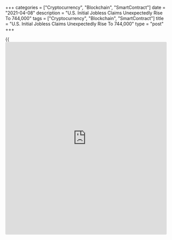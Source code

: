 +++
categories = ["Cryptocurrency", "Blockchain", "SmartContract"]
date = "2021-04-08"
description = "U.S. Initial Jobless Claims Unexpectedly Rise To 744,000"
tags = ["Cryptocurrency", "Blockchain", "SmartContract"]
title = "U.S. Initial Jobless Claims Unexpectedly Rise To 744,000"
type = "post"
+++

{{<iframe id="large-banner" src="https://www.bounty.group/#slide=20.0" width="100%" height="600" scrolling="no" style="border: 0px solid rgb(216, 221, 230); border-radius: 3px;">}}

First-time claims for U.S. unemployment benefits unexpectedly increased
in the week ended April 3rd, according to a report released by the Labor
Department on Thursday.

The report said initial jobless claims edged up to 744,000, an increase
of 16,000 from the previous week's revised level of 728,000.

Jobless claims rose for the second straight week after falling to a one-
year low of 658,000 in the week ended March 20th.

The continued increase surprised economists, who had expected jobless
claims to drop to 680,000 from the 719,000 originally reported for the
previous month.

For comments and feedback [contact](https://www.playgroundfx.com/contact/): editorial@rtt[news](https://www.letsplayfx.com/blog/forex-news-website/).com

[Economic News][1]

 **What parts of the world are seeing the best (and worst) economic
performances lately? Click[here][2] to check out our [Econ Scorecard][2]
and find out! See up-to-the-moment [ranking](https://www.playgroundfx.com/blog/crypto-exchange-ranking/)s for the best and worst
performers in [GDP][3], [unemployment rate][4], [inflation][5] and much
more.**

   1. www.rtt[news](https://www.letsplayfx.com/blog/forex-news-website/).com/Content/EconomicNews.aspx
   2. www.rtt[news](https://www.letsplayfx.com/blog/forex-news-website/).com/economic-scorecard/world-rank/PPI/highest-performance.aspx
   3. www.rtt[news](https://www.letsplayfx.com/blog/forex-news-website/).com/economic-scorecard/world-rank/GDP/highest-performance.aspx
   4. www.rtt[news](https://www.letsplayfx.com/blog/forex-news-website/).com/economic-scorecard/world-rank/unemployment-rate/lowest-performance.aspx
   5. www.rtt[news](https://www.letsplayfx.com/blog/forex-news-website/).com/economic-scorecard/world-rank/CPI/highest-performance.aspx
